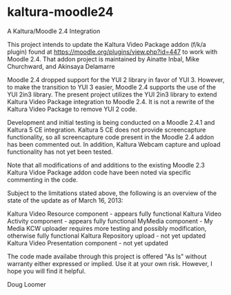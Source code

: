 kaltura-moodle24
================

A Kaltura/Moodle 2.4 Integration

This project intends to update the Kaltura Video Package addon (f/k/a plugin) found at https://moodle.org/plugins/view.php?id=447 to work with Moodle 2.4. That addon project is maintained by Ainatte Inbal, Mike Churchward, and Akinsaya Delamarre

Moodle 2.4 dropped support for the YUI 2 library in favor of YUI 3.  However, to make the transition to YUI 3 easier, Moodle 2.4 supports the use of the YUI 2in3 library.  The present project utilizes the YUI 2in3 library to extend  Kaltura Video Package integration to Moodle 2.4.  It is not a rewrite of the Kaltura Video Package to remove YUI 2 code.

Development and initial testing is being conducted on a Moodle 2.4.1 and Kaltura 5 CE integration. Kaltura 5 CE does not provide screencapture functionality, so all screencapture code present in the Moodle 2.4 addon has been commented out.  In addition, Kaltura Webcam capture and upload functionality has not yet been tested.

Note that all modifications of and additions to the existing Moodle 2.3 Kaltura Vidoe Package addon code have been noted via specific commenting in the code.

Subject to the limitations stated above, the following is an overview of the state of the update as of March 16, 2013: 

Kaltura Video Resource component - appears fully functional
Kaltura Video Activity component - appears fully functional
MyMedia component - My Media KCW uploader requires more testing and possibly modification, otherwise fully functional
Kaltura Repository upload - not yet updated
Kaltura Video Presentation component - not yet updated

The code made availabe through this project is offered "As Is" without warranty either expressed or implied.  Use it at your own risk.  However, I hope you will find it helpful.

Doug Loomer

